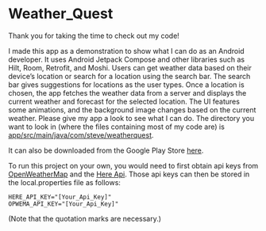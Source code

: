 # Weather_Quest


Thank you for taking the time to check out my code!

I made this app as a demonstration to show what I can do as an Android developer. 
It uses Android Jetpack Compose and other libraries such as Hilt, Room, Retrofit, and Moshi. 
Users can get weather data based on their device’s location or search for a location using the search bar. 
The search bar gives suggestions for locations as the user types. 
Once a location is chosen, the app fetches the weather data from a server and displays the current weather and forecast for the selected location. 
The UI features some animations, and the background image changes based on the current weather. 
Please give my app a look to see what I can do. 
The directory you want to look in (where the files containing most of my code are) is [app/src/main/java/com/steve/weatherquest](app/src/main/java/com/steve/weatherquest).

 It can also be downloaded from the Google Play Store [here](https://play.google.com/store/apps/details?id=com.steve.weatherquest).


 To run this project on your own, you would need to first obtain api keys from [OpenWeatherMap](https://openweathermap.org/api) and the [Here Api](https://developer.here.com).
 Those api keys can then be stored in the local.properties file as follows:
 ```
HERE_API_KEY="[Your_Api_Key]"
OPWEMA_API_KEY="[Your_Api_Key]"
```
(Note that the quotation marks are necessary.)
